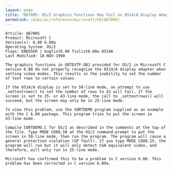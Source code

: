 ```yaml
---
layout: page
title: "Q67005: OS/2 Graphics Functions May Fail on 8514/A Display Adapter"
permalink: /pubs/pc/reference/microsoft/kb/Q67005/
---
```


	Article: Q67005
	Product: Microsoft C
	Version(s): 6.00 6.00a
	Operating System: OS/2
	Flags: ENDUSER | buglist6.00 fixlist6.00a 8514A
	Last Modified: 18-NOV-1990
	
	The graphics functions in GRTEXTP.OBJ provided for OS/2 in Microsoft C
	version 6.00 do not properly recognize the 8514/A display adapter when
	setting video modes. This results in the inability to set the number
	of text rows to certain values.
	
	If the 8514/A display is set to 50-line mode, an attempt to use
	_settextrows() to set the number of rows to 43 will fail. If the
	screen is set to 25- or 43-line mode, the call to _settextrows() will
	succeed, but the screen may only be in 25-line mode.
	
	To view this problem, use the SORTDEMO program supplied as an example
	with the C 6.00 package. This program tries to put the screen in
	43-line mode.
	
	Compile SORTDEMO.C for OS/2 as described in the comments at the top of
	the file. Type MODE CO80,50 at the OS/2 command-prompt to put the
	screen in 50-line mode, then run the program. The program will cause a
	general protection violation (GP fault). If you type MODE CO80,25, the
	program will run but it will only detect CGA equivalent video, and
	therefore, will only run in 25-line mode.
	
	Microsoft has confirmed this to be a problem in C version 6.00. This
	problem has been corrected in C version 6.00a.
